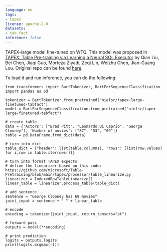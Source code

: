 ```yaml
---
language: en
tags:
- tapex
license: apache-2.0
datasets:
- tab_fact
inference: false
---
```


TAPEX-large model fine-tuned on WTQ. This model was proposed in [TAPEX: Table Pre-training via Learning a Neural SQL Executor](https://arxiv.org/abs/2107.07653) by Qian Liu, Bei Chen, Jiaqi Guo, Morteza Ziyadi, Zeqi Lin, Weizhu Chen, Jian-Guang Lou. Original repo can be found [here](https://github.com/microsoft/Table-Pretraining).

To load it and run inference, you can do the following:

```
from transformers import BartTokenizer, BartForSequenceClassification
import pandas as pd

tokenizer = BartTokenizer.from_pretrained("nielsr/tapex-large-finetuned-tabfact")
model = BartForSequenceClassification.from_pretrained("nielsr/tapex-large-finetuned-tabfact")

# create table
data = {'Actors': ["Brad Pitt", "Leonardo Di Caprio", "George Clooney"], 'Number of movies': ["87", "53", "69"]}
table = pd.DataFrame.from_dict(data)

# turn into dict
table_dict = {"header": list(table.columns), "rows": [list(row.values) for i,row in table.iterrows()]}

# turn into format TAPEX expects
# define the linearizer based on this code: https://github.com/microsoft/Table-Pretraining/blob/main/tapex/processor/table_linearize.py
linearizer = IndexedRowTableLinearize()
linear_table = linearizer.process_table(table_dict)

# add sentence
sentence = "George Clooney has 69 movies"
joint_input = sentence + " " + linear_table

# encode 
encoding = tokenizer(joint_input, return_tensors="pt")

# forward pass
outputs = model(**encoding)

# print prediction
logits = outputs.logits
print(logits.argmax(-1))
```